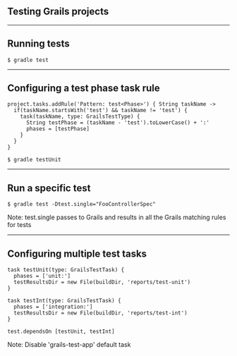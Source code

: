 ## Testing Grails projects

----
## Running tests

```
$ gradle test
```

----
## Configuring a test phase task rule

```
project.tasks.addRule('Pattern: test<Phase>') { String taskName ->
  if(taskName.startsWith('test') && taskName != 'test') {
    task(taskName, type: GrailsTestType) {
      String testPhase = (taskName - 'test').toLowerCase() + ':'
      phases = [testPhase]
    }
  }
}
```

```
$ gradle testUnit
```

----
## Run a specific test

```
$ gradle test -Dtest.single="FooControllerSpec"
```

Note:
test.single passes to Grails and results in all the Grails matching rules for tests

----
## Configuring multiple test tasks

```
task testUnit(type: GrailsTestTask) {
  phases = ['unit:']
  testResultsDir = new File(buildDir, 'reports/test-unit')
}

task testInt(type: GrailsTestTask) {
  phases = ['integration:']
  testResultsDir = new File(buildDir, 'reports/test-int')
}

test.dependsOn [testUnit, testInt]
```

Note:
Disable 'grails-test-app' default task
